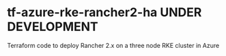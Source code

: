 # tf-azure-rke-rancher2-ha UNDER DEVELOPMENT

Terraform code to deploy Rancher 2.x on a three node RKE cluster in Azure